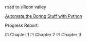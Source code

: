 road to silicon valley 


[Automate the Boring Stuff with Python](https://automatetheboringstuff.com/)


Progress Report:

☑ Chapter 1
☑ Chapter 2
☑ Chapter 3